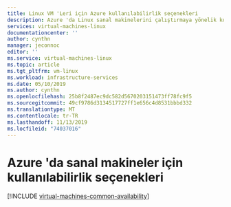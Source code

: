 ```yaml
---
title: Linux VM 'Leri için Azure kullanılabilirlik seçenekleri
description: Azure 'da Linux sanal makinelerini çalıştırmaya yönelik kullanılabilirlik özellikleri hakkında bilgi edinin
services: virtual-machines-linux
documentationcenter: ''
author: cynthn
manager: jeconnoc
editor: ''
ms.service: virtual-machines-linux
ms.topic: article
ms.tgt_pltfrm: vm-linux
ms.workload: infrastructure-services
ms.date: 05/10/2019
ms.author: cynthn
ms.openlocfilehash: 25b8f2487ec9dc582d5670203151473ff78fc9f5
ms.sourcegitcommit: 49cf9786d3134517727ff1e656c4d8531bbbd332
ms.translationtype: MT
ms.contentlocale: tr-TR
ms.lasthandoff: 11/13/2019
ms.locfileid: "74037016"
---
```

# <a name="availability-options-for-virtual-machines-in-azure"></a>Azure 'da sanal makineler için kullanılabilirlik seçenekleri
[!INCLUDE [virtual-machines-common-availability](../../../includes/virtual-machines-common-availability.md)]

